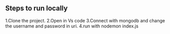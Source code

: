 ## Steps to run locally
1.Clone the project.
2.Open in Vs code
3.Connect with mongodb and change the username and password in uri.
4.run with nodemon index.js

